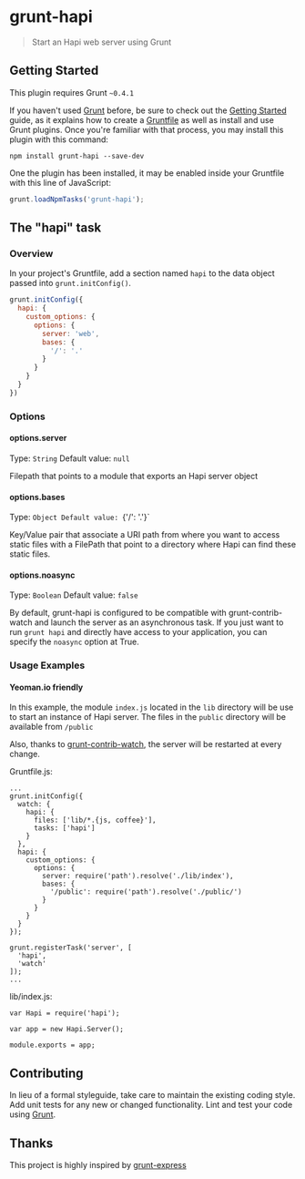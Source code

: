 # grunt-hapi

> Start an Hapi web server using Grunt

## Getting Started
This plugin requires Grunt `~0.4.1`

If you haven't used [Grunt](http://gruntjs.com/) before, be sure to check out the [Getting Started](http://gruntjs.com/getting-started) guide, as it explains how to create a [Gruntfile](http://gruntjs.com/sample-gruntfile) as well as install and use Grunt plugins. Once you're familiar with that process, you may install this plugin with this command:

```shell
npm install grunt-hapi --save-dev
```

One the plugin has been installed, it may be enabled inside your Gruntfile with this line of JavaScript:

```js
grunt.loadNpmTasks('grunt-hapi');
```

## The "hapi" task

### Overview
In your project's Gruntfile, add a section named `hapi` to the data object passed into `grunt.initConfig()`.

```js
grunt.initConfig({
  hapi: {
    custom_options: {
      options: {
        server: 'web',
        bases: {
          '/': '.'
        }
      }
    }
  }
})
```

### Options

#### options.server
Type: `String`
Default value: `null`

Filepath that points to a module that exports an Hapi server object

#### options.bases
Type: `Object
Default value: `{'/': '.'}`

Key/Value pair that associate a URI path from where you want to access static files with a FilePath that point to a directory where Hapi can find these static files.

#### options.noasync
Type: `Boolean`
Default value: `false`

By default, grunt-hapi is configured to be compatible with grunt-contrib-watch and launch the server as an asynchronous task.
If you just want to run `grunt hapi` and directly have access to your application, you can specify the `noasync` option at True. 

### Usage Examples

#### Yeoman.io friendly
In this example, the module `index.js` located in the `lib` directory will be use to start an instance of Hapi server. The files in the `public` directory will be available from `/public`

Also, thanks to [grunt-contrib-watch](https://github.com/gruntjs/grunt-contrib-watch), the server will be restarted at every change.

Gruntfile.js:
```
...
grunt.initConfig({
  watch: {
    hapi: {
      files: ['lib/*.{js, coffee}'],
      tasks: ['hapi']
    }
  },
  hapi: {
    custom_options: {
      options: {
        server: require('path').resolve('./lib/index'),
        bases: {
          '/public': require('path').resolve('./public/')
        }
      }
    }
  }
});

grunt.registerTask('server', [
  'hapi',
  'watch'
]);
...
```

lib/index.js:
```
var Hapi = require('hapi');

var app = new Hapi.Server();

module.exports = app;
```

## Contributing
In lieu of a formal styleguide, take care to maintain the existing coding style. Add unit tests for any new or changed functionality. Lint and test your code using [Grunt](http://gruntjs.com/).

## Thanks
This project is highly inspired by [grunt-express](https://github.com/blai/grunt-express)
